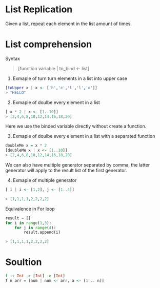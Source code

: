 # List Replication 

Given a list, repeat each element in the list  amount of times. 


# List comprehension 

Syntax

> [function variable | to_bind <- list]

1. Exmaple of turn turn elements in a list into upper case 

```haskell
[toUpper x | x <- ['h','e','l','l','o']]
> "HELLO"
```


2. Exmaple of doulbe every element in a list

```haskell 
[ x * 2 | x <- [1..10]]
> [2,4,6,8,10,12,14,16,18,20]  
```

Here we use the binded variable directly without create a function. 

3. Exmaple of doulbe every element in a list with a separated function 

```haskell
doubleMe x = x * 2 
[doubleMe x | x <- [1..10]]
> [2,4,6,8,10,12,14,16,18,20]  
```

We can also have multiple generator separated by comma, the latter generator will apply to the result list of the first generator.

4. Exmaple of multiple generator

```haskell
[ i | i <- [1,2], j <- [1..4]]

> [1,1,1,1,2,2,2,2]
```


Equivalence in For loop 
```python
result = []
for i in range(1,3):
    for j in range(4):
        result.append(i)

> [1,1,1,1,2,2,2,2]
```





# Soultion
```haskell
f :: Int -> [Int] -> [Int]
f n arr = [num | num <- arr, a <- [1 .. n]]
```